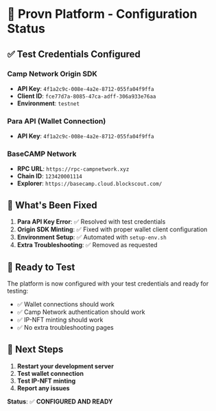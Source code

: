 # 🚀 **Provn Platform - Configuration Status**

## ✅ **Test Credentials Configured**

### **Camp Network Origin SDK**
- **API Key**: `4f1a2c9c-008e-4a2e-8712-055fa04f9ffa`
- **Client ID**: `fce77d7a-8085-47ca-adff-306a933e76aa`
- **Environment**: `testnet`

### **Para API (Wallet Connection)**
- **API Key**: `4f1a2c9c-008e-4a2e-8712-055fa04f9ffa`

### **BaseCAMP Network**
- **RPC URL**: `https://rpc-campnetwork.xyz`
- **Chain ID**: `123420001114`
- **Explorer**: `https://basecamp.cloud.blockscout.com/`

## 🔧 **What's Been Fixed**

1. **Para API Key Error**: ✅ Resolved with test credentials
2. **Origin SDK Minting**: ✅ Fixed with proper wallet client configuration
3. **Environment Setup**: ✅ Automated with `setup-env.sh`
4. **Extra Troubleshooting**: ✅ Removed as requested

## 🚀 **Ready to Test**

The platform is now configured with your test credentials and ready for testing:

- ✅ Wallet connections should work
- ✅ Camp Network authentication should work
- ✅ IP-NFT minting should work
- ✅ No extra troubleshooting pages

## 📝 **Next Steps**

1. **Restart your development server**
2. **Test wallet connection**
3. **Test IP-NFT minting**
4. **Report any issues**

**Status**: ✅ **CONFIGURED AND READY**
